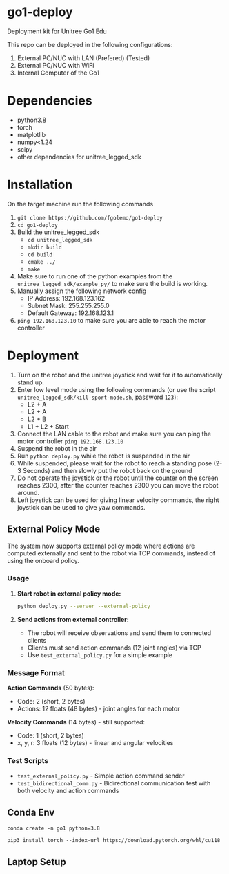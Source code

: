 # go1-deploy
Deployment kit for Unitree Go1 Edu 

This repo can be deployed in the following configurations:
1. External PC/NUC with LAN (Prefered) (Tested)
2. External PC/NUC with WiFi 
3. Internal Computer of the Go1 

# Dependencies 
- python3.8
- torch
- matplotlib
- numpy<1.24
- scipy
- other dependencies for unitree_legged_sdk

# Installation 

On the target machine run the following commands
1. `git clone https://github.com/fgolemo/go1-deploy`  
2. `cd go1-deploy`
3. Build the unitree_legged_sdk
    - `cd unitree_legged_sdk`
    - `mkdir build`
    - `cd build`
    - `cmake ../`
    - `make` 
5. Make sure to run one of the python examples from the `unitree_legged_sdk/example_py/` to make sure the build is working. 
6. Manually assign the following network config
    - IP Address: 192.168.123.162
    - Subnet Mask: 255.255.255.0
    - Default Gateway: 192.168.123.1
7. `ping 192.168.123.10` to make sure you are able to reach the motor controller

# Deployment
1. Turn on the robot and the unitree joystick and wait for it to automatically stand up.
2. Enter low level mode using the following commands (or use the script `unitree_legged_sdk/kill-sport-mode.sh`, password `123`):
    - L2 + A
    - L2 + A
    - L2 + B
    - L1 + L2 + Start
3. Connect the LAN cable to the robot and make sure you can ping the motor controller `ping 192.168.123.10` 
4. Suspend the robot in the air 
5. Run `python deploy.py` while the robot is suspended in the air
2. While suspended, please wait for the robot to reach a standing pose (2-3 Seconds) and then slowly put the robot back on the ground
3. Do not operate the joystick or the robot until the counter on the screen reaches 2300, after the counter reaches 2300 you can move the robot around. 
4. Left joystick can be used for giving linear velocity commands, the right joystick can be used to give yaw commands.


## External Policy Mode

The system now supports external policy mode where actions are computed externally and sent to the robot via TCP commands, instead of using the onboard policy.

### Usage

1. **Start robot in external policy mode:**
   ```bash
   python deploy.py --server --external-policy
   ```

2. **Send actions from external controller:**
   - The robot will receive observations and send them to connected clients
   - Clients must send action commands (12 joint angles) via TCP
   - Use `test_external_policy.py` for a simple example

### Message Format

**Action Commands** (50 bytes):
- Code: 2 (short, 2 bytes) 
- Actions: 12 floats (48 bytes) - joint angles for each motor

**Velocity Commands** (14 bytes) - still supported:
- Code: 1 (short, 2 bytes)
- x, y, r: 3 floats (12 bytes) - linear and angular velocities

### Test Scripts

- `test_external_policy.py` - Simple action command sender
- `test_bidirectional_comm.py` - Bidirectional communication test with both velocity and action commands

## Conda Env

```
conda create -n go1 python=3.8
```

```
pip3 install torch --index-url https://download.pytorch.org/whl/cu118 
```


## Laptop Setup
